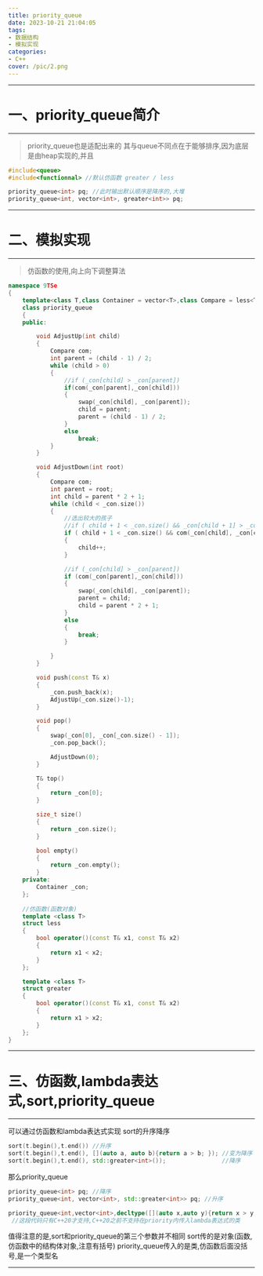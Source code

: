 ```yaml
---
title: priority_queue
date: 2023-10-21 21:04:05
tags:
- 数据结构
- 模拟实现
categories: 
- C++
cover: /pic/2.png
---
```

---
# 一、priority_queue简介

---

> priority_queue也是适配出来的
>其与queue不同点在于能够排序,因为底层是由heap实现的,并且
```cpp
#include<queue>
#include<functionnal> //默认仿函数 greater / less

priority_queue<int> pq; //此时输出默认顺序是降序的,大堆
priority_queue<int, vector<int>, greater<int>> pq;
```

---

# 二、模拟实现
---

> 仿函数的使用,向上向下调整算法


```cpp
namespace 9TSe
{
	template<class T,class Container = vector<T>,class Compare = less<T>> 
	class priority_queue
	{
	public:

		void AdjustUp(int child)
		{
			Compare com;
			int parent = (child - 1) / 2;
			while (child > 0)
			{
				//if (_con[child] > _con[parent])
				if(com(_con[parent],_con[child]))
				{
					swap(_con[child], _con[parent]);
					child = parent;
					parent = (child - 1) / 2;
				}
				else
					break;
			}
		}

		void AdjustDown(int root)
		{
			Compare com;
			int parent = root;
			int child = parent * 2 + 1;
			while (child < _con.size())
			{
				//选出较大的孩子
				//if ( child + 1 < _con.size() && _con[child + 1] > _con[child] )
				if ( child + 1 < _con.size() && com(_con[child], _con[child + 1]))
				{
					child++;
				}

				//if (_con[child] > _con[parent])
				if (com(_con[parent],_con[child]))
				{
					swap(_con[child], _con[parent]);
					parent = child;
					child = parent * 2 + 1;
				}
				else
				{
					break;
				}

			}
		}

		void push(const T& x)
		{
			_con.push_back(x);
			AdjustUp(_con.size()-1);
		}

		void pop()
		{
			swap(_con[0], _con[_con.size() - 1]);
			_con.pop_back();

			AdjustDown(0);
		}

		T& top()
		{
			return _con[0];
		}

		size_t size()
		{
			return _con.size();
		}

		bool empty()
		{
			return _con.empty();
		}
	private:
		Container _con;
	};
	
	//仿函数(函数对象)
	template <class T>
	struct less
	{
		bool operator()(const T& x1, const T& x2)
		{
			return x1 < x2;
		}
	};

	template <class T>
	struct greater
	{
		bool operator()(const T& x1, const T& x2)
		{
			return x1 > x2;
		}
	};
}
```

---
# 三、仿函数,lambda表达式,sort,priority_queue

---
可以通过仿函数和lambda表达式实现
sort的升序降序

```cpp
sort(t.begin(),t.end()) //升序
sort(t.begin(),t.end(), [](auto a, auto b){return a > b; }); //变为降序
sort(t.begin(),t.end(), std::greater<int>()); 				 //降序
```

那么priority_queue

```cpp
priority_queue<int> pq; //降序
priority_queue<int, vector<int>, std::greater<int>> pq; //升序

priority_queue<int,vector<int>,decltype([](auto x,auto y){return x > y;})>pq;
 //这段代码只有C++20才支持,C++20之前不支持在priority内传入lambda表达式的类
```

值得注意的是,sort和priority_queue的第三个参数并不相同
sort传的是对象(函数,仿函数中的结构体对象,注意有括号)
priority_queue传入的是类,仿函数后面没括号,是一个类型名

---